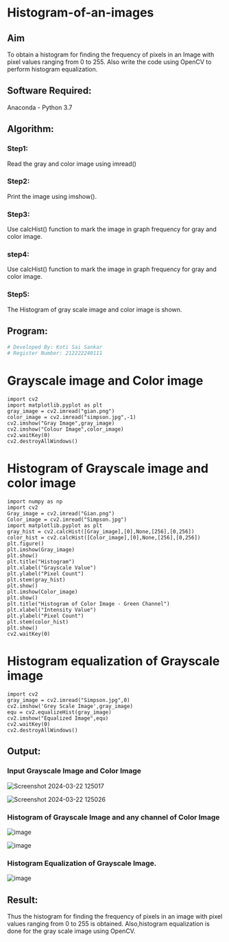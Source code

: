 # Histogram-of-an-images
## Aim
To obtain a histogram for finding the frequency of pixels in an Image with pixel values ranging from 0 to 255. Also write the code using OpenCV to perform histogram equalization.

## Software Required:
Anaconda - Python 3.7

## Algorithm:
### Step1:
Read the gray and color image using imread()

### Step2:
Print the image using imshow().



### Step3:
Use calcHist() function to mark the image in graph frequency for gray and color image.

### step4:
Use calcHist() function to mark the image in graph frequency for gray and color image.

### Step5:
The Histogram of gray scale image and color image is shown.


## Program:
```python
# Developed By: Koti Sai Sankar
# Register Number: 212222240111
```
# Grayscale image and Color image
```
import cv2
import matplotlib.pyplot as plt
gray_image = cv2.imread("gian.png")
color_image = cv2.imread("simpson.jpg",-1)
cv2.imshow("Gray Image",gray_image)
cv2.imshow("Colour Image",color_image)
cv2.waitKey(0)
cv2.destroyAllWindows()
```
# Histogram of Grayscale image and color image
```
import numpy as np
import cv2
Gray_image = cv2.imread("Gian.png")
Color_image = cv2.imread("Simpson.jpg")
import matplotlib.pyplot as plt
gray_hist = cv2.calcHist([Gray_image],[0],None,[256],[0,256])
color_hist = cv2.calcHist([Color_image],[0],None,[256],[0,256])
plt.figure()
plt.imshow(Gray_image)
plt.show()
plt.title("Histogram")
plt.xlabel("Grayscale Value")
plt.ylabel("Pixel Count")
plt.stem(gray_hist)
plt.show()
plt.imshow(Color_image)
plt.show()
plt.title("Histogram of Color Image - Green Channel")
plt.xlabel("Intensity Value")
plt.ylabel("Pixel Count")
plt.stem(color_hist)
plt.show()
cv2.waitKey(0)
```
# Histogram equalization of Grayscale image
```
import cv2
gray_image = cv2.imread("Simpson.jpg",0)
cv2.imshow('Grey Scale Image',gray_image)
equ = cv2.equalizeHist(gray_image)
cv2.imshow("Equalized Image",equ)
cv2.waitKey(0)
cv2.destroyAllWindows()
```
## Output:
### Input Grayscale Image and Color Image
![Screenshot 2024-03-22 125017](https://github.com/MunagalaSrinath/Histogram-of-an-images/assets/118678482/c6457e1c-3d33-4719-8e10-d25b56642aac)


![Screenshot 2024-03-22 125026](https://github.com/MunagalaSrinath/Histogram-of-an-images/assets/118678482/4827ab21-88a9-4dba-87e5-5f0abb66bf78)



### Histogram of Grayscale Image and any channel of Color Image

![image](https://github.com/MunagalaSrinath/Histogram-of-an-images/assets/118678482/c545080e-5f94-4920-8e70-9a64069299da)


![image](https://github.com/MunagalaSrinath/Histogram-of-an-images/assets/118678482/037a1519-6a87-4fb2-aee6-65d7de61042e)



### Histogram Equalization of Grayscale Image.


![image](https://github.com/MunagalaSrinath/Histogram-of-an-images/assets/118678482/aa1d804a-16e2-4930-b75f-f4a55f1cfb51)



## Result: 
Thus the histogram for finding the frequency of pixels in an image with pixel values ranging from 0 to 255 is obtained. Also,histogram equalization is done for the gray scale image using OpenCV.
